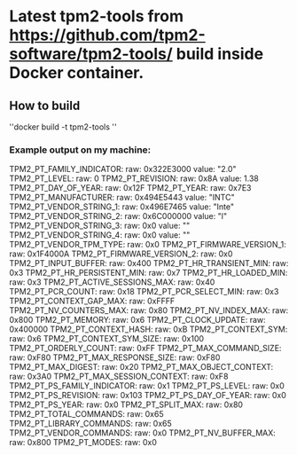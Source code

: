 # Latest tpm2-tools from https://github.com/tpm2-software/tpm2-tools/ build inside Docker container.

## How to build
''docker build -t tpm2-tools ''

### Example output on my machine:
TPM2_PT_FAMILY_INDICATOR:
  raw: 0x322E3000
  value: "2.0"
TPM2_PT_LEVEL:
  raw: 0
TPM2_PT_REVISION:
  raw: 0x8A
  value: 1.38
TPM2_PT_DAY_OF_YEAR:
  raw: 0x12F
TPM2_PT_YEAR:
  raw: 0x7E3
TPM2_PT_MANUFACTURER:
  raw: 0x494E5443
  value: "INTC"
TPM2_PT_VENDOR_STRING_1:
  raw: 0x496E7465
  value: "Inte"
TPM2_PT_VENDOR_STRING_2:
  raw: 0x6C000000
  value: "l"
TPM2_PT_VENDOR_STRING_3:
  raw: 0x0
  value: ""
TPM2_PT_VENDOR_STRING_4:
  raw: 0x0
  value: ""
TPM2_PT_VENDOR_TPM_TYPE:
  raw: 0x0
TPM2_PT_FIRMWARE_VERSION_1:
  raw: 0x1F4000A
TPM2_PT_FIRMWARE_VERSION_2:
  raw: 0x0
TPM2_PT_INPUT_BUFFER:
  raw: 0x400
TPM2_PT_HR_TRANSIENT_MIN:
  raw: 0x3
TPM2_PT_HR_PERSISTENT_MIN:
  raw: 0x7
TPM2_PT_HR_LOADED_MIN:
  raw: 0x3
TPM2_PT_ACTIVE_SESSIONS_MAX:
  raw: 0x40
TPM2_PT_PCR_COUNT:
  raw: 0x18
TPM2_PT_PCR_SELECT_MIN:
  raw: 0x3
TPM2_PT_CONTEXT_GAP_MAX:
  raw: 0xFFFF
TPM2_PT_NV_COUNTERS_MAX:
  raw: 0x80
TPM2_PT_NV_INDEX_MAX:
  raw: 0x800
TPM2_PT_MEMORY:
  raw: 0x6
TPM2_PT_CLOCK_UPDATE:
  raw: 0x400000
TPM2_PT_CONTEXT_HASH:
  raw: 0xB
TPM2_PT_CONTEXT_SYM:
  raw: 0x6
TPM2_PT_CONTEXT_SYM_SIZE:
  raw: 0x100
TPM2_PT_ORDERLY_COUNT:
  raw: 0xFF
TPM2_PT_MAX_COMMAND_SIZE:
  raw: 0xF80
TPM2_PT_MAX_RESPONSE_SIZE:
  raw: 0xF80
TPM2_PT_MAX_DIGEST:
  raw: 0x20
TPM2_PT_MAX_OBJECT_CONTEXT:
  raw: 0x3A0
TPM2_PT_MAX_SESSION_CONTEXT:
  raw: 0xF8
TPM2_PT_PS_FAMILY_INDICATOR:
  raw: 0x1
TPM2_PT_PS_LEVEL:
  raw: 0x0
TPM2_PT_PS_REVISION:
  raw: 0x103
TPM2_PT_PS_DAY_OF_YEAR:
  raw: 0x0
TPM2_PT_PS_YEAR:
  raw: 0x0
TPM2_PT_SPLIT_MAX:
  raw: 0x80
TPM2_PT_TOTAL_COMMANDS:
  raw: 0x65
TPM2_PT_LIBRARY_COMMANDS:
  raw: 0x65
TPM2_PT_VENDOR_COMMANDS:
  raw: 0x0
TPM2_PT_NV_BUFFER_MAX:
  raw: 0x800
TPM2_PT_MODES:
  raw: 0x0
